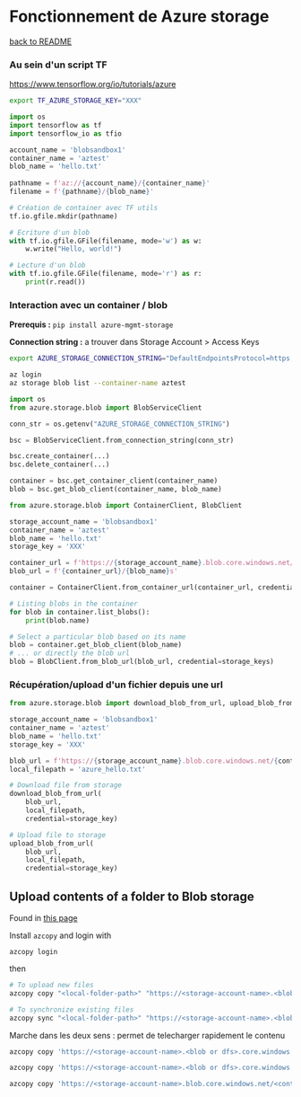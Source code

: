 Fonctionnement de Azure storage
===

[back to README](../README.md)


### Au sein d'un script TF

https://www.tensorflow.org/io/tutorials/azure

```bash
export TF_AZURE_STORAGE_KEY="XXX"
```

```python
import os
import tensorflow as tf
import tensorflow_io as tfio

account_name = 'blobsandbox1'
container_name = 'aztest'
blob_name = 'hello.txt'
    
pathname = f'az://{account_name}/{container_name}'
filename = f'{pathname}/{blob_name}'

# Création de container avec TF utils
tf.io.gfile.mkdir(pathname)

# Ecriture d'un blob
with tf.io.gfile.GFile(filename, mode='w') as w:
	w.write("Hello, world!")

# Lecture d'un blob
with tf.io.gfile.GFile(filename, mode='r') as r:
	print(r.read())
```



### Interaction avec un container / blob

**Prerequis :** `pip install azure-mgmt-storage`

**Connection string :** a trouver dans Storage Account > Access Keys

```bash
export AZURE_STORAGE_CONNECTION_STRING="DefaultEndpointsProtocol=https;AccountName=blobsandbox1;AccountKey=XXX;EndpointSuffix=core.windows.net"
```

```bash
az login
az storage blob list --container-name aztest
```

```python
import os
from azure.storage.blob import BlobServiceClient

conn_str = os.getenv("AZURE_STORAGE_CONNECTION_STRING")

bsc = BlobServiceClient.from_connection_string(conn_str)

bsc.create_container(...)
bsc.delete_container(...)

container = bsc.get_container_client(container_name)
blob = bsc.get_blob_client(container_name, blob_name)


```



```Python
from azure.storage.blob import ContainerClient, BlobClient

storage_account_name = 'blobsandbox1'
container_name = 'aztest'
blob_name = 'hello.txt'
storage_key = 'XXX'

container_url = f'https://{storage_account_name}.blob.core.windows.net/{container_name}'
blob_url = f'{container_url}/{blob_name}s'

container = ContainerClient.from_container_url(container_url, credential=storage_key)

# Listing blobs in the container
for blob in container.list_blobs():
    print(blob.name)

# Select a particular blob based on its name
blob = container.get_blob_client(blob_name)
# ... or directly the blob url
blob = BlobClient.from_blob_url(blob_url, credential=storage_keys)
```



### Récupération/upload d'un fichier depuis une url

```python
from azure.storage.blob import download_blob_from_url, upload_blob_from_url

storage_account_name = 'blobsandbox1'
container_name = 'aztest'
blob_name = 'hello.txt'
storage_key = 'XXX'

blob_url = f'https://{storage_account_name}.blob.core.windows.net/{container_name}/{blob_name}'
local_filepath = 'azure_hello.txt'

# Download file from storage
download_blob_from_url(
	blob_url, 
	local_filepath, 
	credential=storage_key)

# Upload file to storage
upload_blob_from_url(
	blob_url, 
	local_filepath, 
	credential=storage_key)
```



Upload contents of a folder to Blob storage
---

Found in [this page](https://docs.microsoft.com/en-us/azure/storage/common/storage-use-azcopy-blobs)

Install `azcopy` and login with 

```
azcopy login
```

then

```bash
# To upload new files
azcopy copy "<local-folder-path>" "https://<storage-account-name>.<blob or dfs>.core.windows.net/<container-name>" --recursive=true

# To synchronize existing files
azcopy sync "<local-folder-path>" "https://<storage-account-name>.<blob or dfs>.core.windows.net/<container-name>" --recursive=true
```

Marche dans les deux sens : permet de telecharger rapidement le contenu 

```bash
azcopy copy 'https://<storage-account-name>.<blob or dfs>.core.windows.net/<container-name>/<blob-path>' '<local-file-path>'

azcopy copy 'https://<storage-account-name>.<blob or dfs>.core.windows.net/<container-name>/<directory-path>' '<local-directory-path>' --recursive

azcopy copy 'https://<storage-account-name>.blob.core.windows.net/<container-name>/*' '<local-directory-path>/'
```
